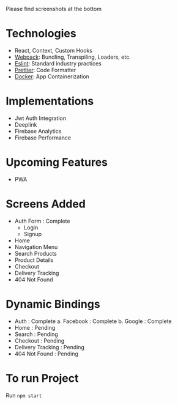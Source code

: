 Please find screenshots at the bottom

# Technologies
  - React, Context, Custom Hooks
  - [Webpack](https://webpack.js.org/): Bundling, Transpiling, Loaders, etc. 
  - [Eslint](https://eslint.org/): Standard industry practices
  - [Prettier](https://prettier.io/): Code Formatter 
  - [Docker](https://www.docker.com/): App Containerization
  
# Implementations
 - Jwt Auth Integration
 - Deeplink
 - Firebase Analytics
 - Firebase Performance

# Upcoming Features
 - PWA

# Screens Added
 - Auth Form : Complete
   - Login 
   - Signup 
 - Home
 - Navigation Menu
 - Search Products
 - Product Details
 - Checkout
 - Delivery Tracking
 - 404 Not Found

# Dynamic Bindings
 - Auth : Complete
   a. Facebook : Complete
   b. Google : Complete
 - Home : Pending
 - Search : Pending
 - Checkout : Pending
 - Delivery Tracking : Pending
 - 404 Not Found : Pending

# To run Project
Run `npm start`
